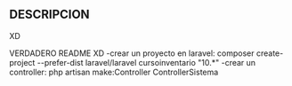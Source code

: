 
## DESCRIPCION

XD


VERDADERO README XD
-crear un proyecto en laravel: composer create-project --prefer-dist laravel/laravel cursoinventario "10.*"
-crear un controller: php artisan make:Controller ControllerSistema